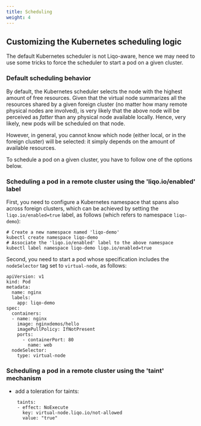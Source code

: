 ```yaml
---
title: Scheduling
weight: 4
---
```


## Customizing the Kubernetes scheduling logic

The default Kubernetes scheduler is not Liqo-aware, hence we may need to use some tricks to force the scheduler to start a pod on a given cluster.

### Default scheduling behavior
By default, the Kubernetes scheduler selects the node with the highest amount of free resources.
Given that the virtual node summarizes all the resources shared by a given foreign cluster (no matter how many remote physical nodes are involved), is very likely that the above node will be perceived as *fatter* than any physical node available locally. Hence, very likely, new pods will be scheduled on that node.

However, in general, you cannot know which node (either local, or in the foreign cluster) will be selected: it simply depends on the amount of available resources.

To schedule a pod on a given cluster, you have to follow one of the options below.

### Scheduling a pod in a remote cluster using the 'liqo.io/enabled' label

First, you need to configure a Kubernetes namespace that spans also across foreign clusters, which can be achieved by setting the `liqo.io/enabled=true` label, as follows (which refers to namespace `liqo-demo`):

```
# Create a new namespace named 'liqo-demo'
kubectl create namespace liqo-demo
# Associate the 'liqo.io/enabled' label to the above namespace
kubectl label namespace liqo-demo liqo.io/enabled=true
```

Second, you need to start a pod whose specification includes the `nodeSelector` tag set to `virtual-node`, as follows:

```
apiVersion: v1
kind: Pod
metadata:
  name: nginx
  labels:
    app: liqo-demo
spec:
  containers:
  - name: nginx
    image: nginxdemos/hello
    imagePullPolicy: IfNotPresent
    ports:
      - containerPort: 80
        name: web
  nodeSelector:
    type: virtual-node
```

<!-- TODO  It looks there's a limitation here. If I'm connected to *two* foreign cluster, how can I specify exactly which *one* I have to use? -->

<!-- TODO  How can I start two services that talk to each other, one in my cluster, the second in the foreign cluster? -->


### Scheduling a pod in a remote cluster using the 'taint' mechanism

<!-- TODO Sorry, please tell something more, I cannot understand this text -->

* add a toleration for taints:
```
    taints:
    - effect: NoExecute
      key: virtual-node.liqo.io/not-allowed
      value: "true"
```
